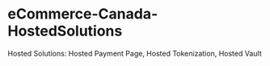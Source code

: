 # eCommerce-Canada-HostedSolutions
Hosted Solutions: Hosted Payment Page, Hosted Tokenization, Hosted Vault
